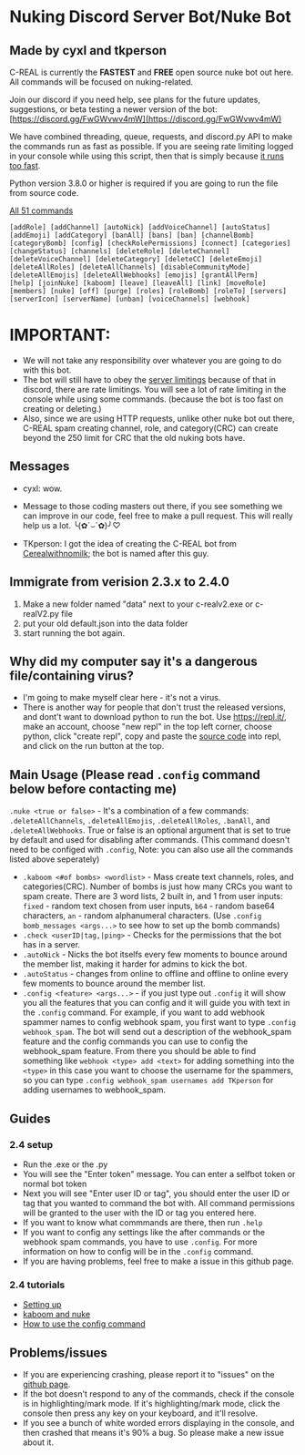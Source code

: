 # Nuking Discord Server Bot/Nuke Bot
## Made by cyxl and tkperson
C-REAL is currently the **FASTEST** and **FREE** open source nuke bot out here. All commands will be focused on nuking-related.

Join our discord if you need help, see plans for the future updates, suggestions, or beta testing a newer version of the bot: [https://discord.gg/FwGWvwv4mW](https://discord.gg/FwGWvwv4mW)

We have combined threading, queue, requests, and discord.py API to make the commands run as fast as possible. If you are seeing rate limiting logged in your console while using this script, then that is simply because <ins>it runs too fast</ins>.

Python version 3.8.0 or higher is required if you are going to run the file from source code.

[All 51 commands](manual.md)

```
[addRole] [addChannel] [autoNick] [addVoiceChannel] [autoStatus] 
[addEmoji] [addCategory] [banAll] [bans] [ban] [channelBomb] 
[categoryBomb] [config] [checkRolePermissions] [connect] [categories] 
[changeStatus] [channels] [deleteRole] [deleteChannel] 
[deleteVoiceChannel] [deleteCategory] [deleteCC] [deleteEmoji] 
[deleteAllRoles] [deleteAllChannels] [disableCommunityMode] 
[deleteAllEmojis] [deleteAllWebhooks] [emojis] [grantAllPerm] 
[help] [joinNuke] [kaboom] [leave] [leaveAll] [link] [moveRole] 
[members] [nuke] [off] [purge] [roles] [roleBomb] [roleTo] [servers] 
[serverIcon] [serverName] [unban] [voiceChannels] [webhook] 
```

# IMPORTANT: 
* We will not take any responsibility over whatever you are going to do with this bot.
* The bot will still have to obey the [server limitings](https://discordia.me/en/server-limits) because of that in discord, there are rate limitings. You will see a lot of rate limiting in the console while using some commands. (because the bot is too fast on creating or deleting.)
* Also, since we are using HTTP requests, unlike other nuke bot out there, C-REAL spam creating channel, role, and category(CRC) can create beyond the 250 limit for CRC that the old nuking bots have.

## Messages
* cyxl: wow.

* Message to those coding masters out there, if you see something we can improve in our code, feel free to make a pull request. This will really help us a lot. ╰(✿´⌣\`✿)╯♡

* TKperson: I got the idea of creating the C-REAL bot from [Cerealwithnomilk](https://www.youtube.com/channel/UCxX7O68badw2sBbcvQK0wBQ); the bot is named after this guy.

## Immigrate from verision 2.3.x to 2.4.0
1. Make a new folder named "data" next to your c-realv2.exe or c-realV2.py file
2. put your old default.json into the data folder
3. start running the bot again.

## Why did my computer say it's a dangerous file/containing virus?
* I'm going to make myself clear here - it's not a virus.
* There is another way for people that don't trust the released versions, and dont't want to download python to run the bot. Use https://repl.it/, make an account, choose "new repl" in the top left corner, choose python, click "create repl", copy and paste the [source code](https://raw.githubusercontent.com/TKperson/Nuking-Discord-Server-Bot-Nuke-Bot/master/c-realV2.py) into repl, and click on the run button at the top.  

## Main Usage (Please read `.config` command below before contacting me)
`.nuke <true or false>` - It's a combination of a few commands: `.deleteAllChannels`, `.deleteAllEmojis`, `.deleteAllRoles`, `.banAll`, and `.deleteAllWebhooks`. True or false is an optional argument that is set to true by default and used for disabling after commands. (This command doesn't need to be configed with `.config`, Note: you can also use all the commands listed above seperately)
* `.kaboom <#of bombs> <wordlist>` - Mass create text channels, roles, and categories(CRC). Number of bombs is just how many CRCs you want to spam create. There are 3 word lists, 2 built in, and 1 from user inputs: `fixed` - random text chosen from user inputs, `b64` - random base64 characters, `an` -  random alphanumeral characters. (Use `.config bomb_messages <args...>` to see how to set up the bomb commands)
* `.check <userID|tag,|ping>` - Checks for the permissions that the bot has in a server.
* `.autoNick` - Nicks the bot itselfs every few moments to bounce around the member list, making it harder for admins to kick the bot.
* `.autoStatus` - changes from online to offline and offline to online every few moments to bounce around the member list.
* `.config <feature> <args...>` - if you just type out `.config` it will show you all the features that you can config and it will guide you with text in the `.config` command. For example, if you want to add webhook spammer names to config webhook spam, you first want to type `.config webhook_spam`. The bot will send out a description of the webhook_spam feature and the config commands you can use to config the webhook_spam feature. From there you should be able to find something like `webhook <type> add <text>` for adding something into the `<type>` in this case you want to choose the username for the spammers, so you can type `.config webhook_spam usernames add TKperson` for adding usernames to  webhook_spam.

## Guides
### 2.4 setup
* Run the .exe or the .py
* You will see the "Enter token" message. You can enter a selfbot token or normal bot token
* Next you will see "Enter user ID or tag", you should enter the user ID or tag that you wanted to command the bot with. All command permissions will be granted to the user with the ID or tag you entered here.
* If you want to know what commmands are there, then run `.help`
* If you want to config any settings like the after commands or the webhook spam commands, you have to use `.config`. For more information on how to config will be in the `.config` command.
* If you are having problems, feel free to make a issue in this github page.  

### 2.4 tutorials
* [Setting up](https://youtu.be/aBmF0B9rPKA)
* [kaboom and nuke](https://youtu.be/PkPsdUHFhXI)
* [How to use the config command](https://youtu.be/Ci2Ly5yhT-U)

## Problems/issues
* If you are experiencing crashing, please report it to "issues" on the [github page](https://github.com/TKperson/Nuking-Discord-Server-Bot-Nuke-Bot).
* If the bot doesn't respond to any of the commands, check if the console is in highlighting/mark mode. If it's highlighting/mark mode, click the console then press any key on your keyboard, and it'll resolve.
* If you see a bunch of white worded errors displaying in the console, and then crashed that means it's 90% a bug. So please make a new issue about it.

